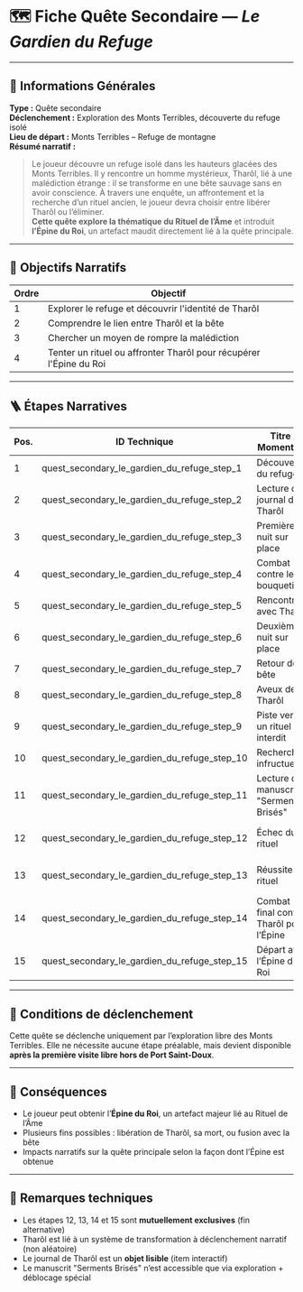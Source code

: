 # 🗺️ Fiche Quête Secondaire — *Le Gardien du Refuge*

---

## 🧾 Informations Générales

**Type :** Quête secondaire  
**Déclenchement :** Exploration des Monts Terribles, découverte du refuge isolé  
**Lieu de départ :** Monts Terribles – Refuge de montagne  
**Résumé narratif :**
> Le joueur découvre un refuge isolé dans les hauteurs glacées des Monts Terribles. Il y rencontre un homme mystérieux,
> Tharôl, lié à une malédiction étrange : il se transforme en une bête sauvage sans en avoir conscience. À travers une
> enquête, un affrontement et la recherche d’un rituel ancien, le joueur devra choisir entre libérer Tharôl ou
> l’éliminer.  
> **Cette quête explore la thématique du Rituel de l’Âme** et introduit **l’Épine du Roi**, un artefact maudit
> directement lié à la quête principale.

---

## 🎯 Objectifs Narratifs

| Ordre | Objectif                                                           |
|-------|--------------------------------------------------------------------|
| 1     | Explorer le refuge et découvrir l'identité de Tharôl               |
| 2     | Comprendre le lien entre Tharôl et la bête                         |
| 3     | Chercher un moyen de rompre la malédiction                         |
| 4     | Tenter un rituel ou affronter Tharôl pour récupérer l'Épine du Roi |

---

## 🪜 Étapes Narratives

| Pos. | ID Technique                                 | Titre / Moment clé                      | Type d’étape                  |
|------|----------------------------------------------|-----------------------------------------|-------------------------------|
| 1    | quest_secondary_le_gardien_du_refuge_step_1  | Découverte du refuge                    | Introduction / exploration    |
| 2    | quest_secondary_le_gardien_du_refuge_step_2  | Lecture du journal de Tharôl            | Investigation                 |
| 3    | quest_secondary_le_gardien_du_refuge_step_3  | Première nuit sur place                 | Pause / attente               |
| 4    | quest_secondary_le_gardien_du_refuge_step_4  | Combat contre le bouquetin              | Combat                        |
| 5    | quest_secondary_le_gardien_du_refuge_step_5  | Rencontre avec Tharôl                   | Énigme / tension              |
| 6    | quest_secondary_le_gardien_du_refuge_step_6  | Deuxième nuit sur place                 | Pause / attente               |
| 7    | quest_secondary_le_gardien_du_refuge_step_7  | Retour de la bête                       | Révélation dramatique         |
| 8    | quest_secondary_le_gardien_du_refuge_step_8  | Aveux de Tharôl                         | Révélation                    |
| 9    | quest_secondary_le_gardien_du_refuge_step_9  | Piste vers un rituel interdit           | Ouverture vers autre lieu     |
| 10   | quest_secondary_le_gardien_du_refuge_step_10 | Recherche infructueuse                  | Échec intermédiaire           |
| 11   | quest_secondary_le_gardien_du_refuge_step_11 | Lecture du manuscrit "Serments Brisés"  | Trouvaille capitale           |
| 12   | quest_secondary_le_gardien_du_refuge_step_12 | Échec du rituel                         | Fin dramatique possible       |
| 13   | quest_secondary_le_gardien_du_refuge_step_13 | Réussite du rituel                      | Libération / clôture possible |
| 14   | quest_secondary_le_gardien_du_refuge_step_14 | Combat final contre Tharôl pour l’Épine | Fin alternative violente      |
| 15   | quest_secondary_le_gardien_du_refuge_step_15 | Départ avec l’Épine du Roi              | Conclusion / fardeau hérité   |

---

## 🔐 Conditions de déclenchement

Cette quête se déclenche uniquement par l’exploration libre des Monts Terribles. Elle ne nécessite aucune étape
préalable,
mais devient disponible **après la première visite libre hors de Port Saint-Doux**.

---

## 🎁 Conséquences

- Le joueur peut obtenir l’**Épine du Roi**, un artefact majeur lié au Rituel de l’Âme
- Plusieurs fins possibles : libération de Tharôl, sa mort, ou fusion avec la bête
- Impacts narratifs sur la quête principale selon la façon dont l’Épine est obtenue

---

## 🧪 Remarques techniques

- Les étapes 12, 13, 14 et 15 sont **mutuellement exclusives** (fin alternative)
- Tharôl est lié à un système de transformation à déclenchement narratif (non aléatoire)
- Le journal de Tharôl est un **objet lisible** (item interactif)
- Le manuscrit "Serments Brisés" n’est accessible que via exploration + déblocage spécial

